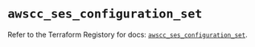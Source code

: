 # `awscc_ses_configuration_set`

Refer to the Terraform Registory for docs: [`awscc_ses_configuration_set`](https://registry.terraform.io/providers/hashicorp/awscc/0.70.0/docs/resources/ses_configuration_set).
